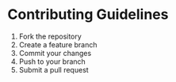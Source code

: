 # Contributing Guidelines
1. Fork the repository
2. Create a feature branch
3. Commit your changes
4. Push to your branch
5. Submit a pull request

